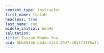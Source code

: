 ```yaml
---
content_type: instructor
first_name: Isaiah
headless: true
last_name: Yoo
middle_initial: WonHo
salutation: ''
title: Isaiah WonHo Yoo
uid: 8bb6943b-bbda-b124-2047-d05ff1f85afc
---
```

